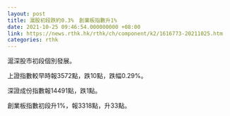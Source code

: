 ```yaml
---
layout: post
title: 滬股初段跌約0.3%　創業板指數升1%
date: 2021-10-25 09:46:54.000000000 +08:00
link: https://news.rthk.hk/rthk/ch/component/k2/1616773-20211025.htm
categories: rthk
---
```


滬深股市初段個別發展。

上證指數較早時報3572點，跌10點，跌幅0.29%。

深證成份指數報14491點，跌1點。

創業板指數初段升1%，報3318點，升33點。
